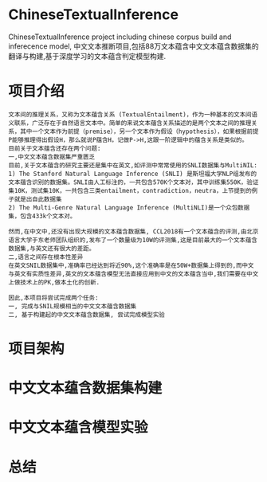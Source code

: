 # ChineseTextualInference
ChineseTextualInference project including chinese corpus build and inferecence model, 中文文本推断项目,包括88万文本蕴含中文文本蕴含数据集的翻译与构建,基于深度学习的文本蕴含判定模型构建.

# 项目介绍
    文本间的推理关系，又称为文本蕴含关系 (TextualEntailment)，作为一种基本的文本间语义联系，广泛存在于自然语言文本中。简单的来说文本蕴含关系描述的是两个文本之间的推理关系，其中一个文本作为前提（premise），另一个文本作为假设（hypothesis），如果根据前提P能够推理得出假设H，那么就说P蕴含H，记做P->H,这跟一阶逻辑中的蕴含关系是类似的。  
    目前关于文本蕴含还存在两个问题:  
    一,中文文本蕴含数据集严重匮乏  
    目前,关于文本蕴含的研究主要还是集中在英文,如评测中常常使用的SNLI数据集与MultiNIL:  
    1) The Stanford Natural Language Inference (SNLI) 是斯坦福大学NLP组发布的文本蕴含识别的数据集。SNLI由人工标注的，一共包含570K个文本对，其中训练集550K，验证集10K，测试集10K，一共包含三类entailment，contradiction，neutra，上节提到的例子就是出自此数据集  
    2) The Multi-Genre Natural Language Inference (MultiNLI)是一个众包数据集，包含433k个文本对。  

    然而,在中文中,还没有出现大规模的文本蕴含数据集, CCL2018有一个文本蕴含的评测,由北京语言大学于东老师团队组织的,发布了一个数量级为10W的评测集,这是目前最大的一个文本蕴含数据集,与英文还有很大的差距。  
    二,语言之间存在根本性差异  
    在英文SNIL数据集中,准确率已经达到将近90%,这个准确率是在50W+数据集上得到的,而中文与英文有实质性差异,英文的文本蕴含模型无法直接应用到中文的文本蕴含当中,我们需要在中文上做技术上的PK,做本土化的创新.  
    
    因此,本项目将尝试完成两个任务:  
    一, 完成与SNIL规模相当的中文文本蕴含数据集  
    二, 基于构建起的中文文本蕴含数据集, 尝试完成模型实验  

# 项目架构





# 中文文本蕴含数据集构建





# 中文文本蕴含模型实验







# 总结




    
    
